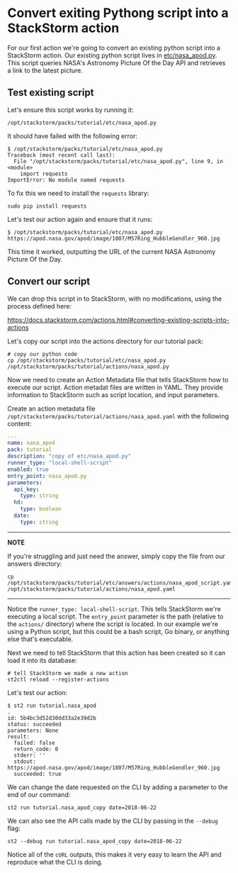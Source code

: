 # Convert exiting Pythong script into a StackStorm action

For our first action we're going to convert an existing python script into a
StackStorm action. Our existing python script lives in [etc/nasa_apod.py](etc/nasa_apod.py). 
This script queries NASA's Astronomy Picture Of the Day API and retrieves a link to the latest
picture.

## Test existing script

Let's ensure this script works by running it:

```shell 
/opt/stackstorm/packs/tutorial/etc/nasa_apod.py
```

It should have failed with the following error:

```shell
$ /opt/stackstorm/packs/tutorial/etc/nasa_apod.py
Traceback (most recent call last):
  File "/opt/stackstorm/packs/tutorial/etc/nasa_apod.py", line 9, in <module>
    import requests
ImportError: No module named requests
```

To fix this we need to install the `requests` library:

```shell
sudo pip install requests
```

Let's test our action again and ensure that it runs:

```shell
$ /opt/stackstorm/packs/tutorial/etc/nasa_apod.py
https://apod.nasa.gov/apod/image/1807/M57Ring_HubbleGendler_960.jpg
```

This time it worked, outputting the URL of the current NASA Astronomy Picture Of the Day.


## Convert our script

We can drop this script in to StackStorm, with no modifications, using the process
defined here:

https://docs.stackstorm.com/actions.html#converting-existing-scripts-into-actions

Let's copy our script into the actions directory for our tutorial pack:

``` shell
# copy our python code
cp /opt/stackstorm/packs/tutorial/etc/nasa_apod.py /opt/stackstorm/packs/tutorial/actions/nasa_apod.py
```

Now we need to create an Action Metadata file that tells StackStorm how to execute
our script. Action metadat files are written in YAML. They provide information to 
StackStorm such as script location, and input parameters. 

Create an action metadata file `/opt/stackstorm/packs/tutorial/actions/nasa_apod.yaml`
with the following content:

``` yaml
---
name: nasa_apod
pack: tutorial
description: "copy of etc/nasa_apod.py"
runner_type: "local-shell-script"
enabled: true
entry_point: nasa_apod.py
parameters:
  api_key:
    type: string
  hd:
    type: boolean
  date:
    type: string
```

---
**NOTE** 

If you're struggling and just need the answer, simply copy the file from our
answers directory:

```shell
cp /opt/stackstorm/packs/tutorial/etc/answers/actions/nasa_apod_script.yaml /opt/stackstorm/packs/tutorial/actions/nasa_apod.yaml
```
---

Notice the `runner_type: local-shell-script`. This tells StackStorm we're executing
a local script. The `entry_point` parameter is the path (relative to the `actions/` directory)
where the script is located. In our example we're using a Python script, but this
could be a bash script, Go binary, or anything else that's executable.

Next we need to tell StackStorm that this action has been created so it can
load it into its database:

``` shell
# tell StackStorm we made a new action
st2ctl reload --register-actions
```

Let's test our action:

``` shell
$ st2 run tutorial.nasa_apod
.
id: 5b4bc3d52d30dd33a2e39d2b
status: succeeded
parameters: None
result: 
  failed: false
  return_code: 0
  stderr: ''
  stdout: https://apod.nasa.gov/apod/image/1807/M57Ring_HubbleGendler_960.jpg
  succeeded: true
```

We can change the date requested on the CLI by adding a parameter to the end of our command:

``` shell
st2 run tutorial.nasa_apod_copy date=2018-06-22
```

We can also see the API calls made by the CLI by passing in the `--debug` flag:

``` shell
st2 --debug run tutorial.nasa_apod_copy date=2018-06-22
```

Notice all of the `cURL` outputs, this makes it very easy to learn the API and
reproduce what the CLI is doing.

